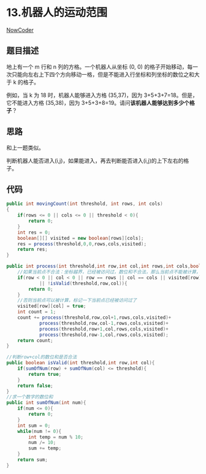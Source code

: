 # 13.机器人的运动范围

 [NowCoder](https://www.nowcoder.com/practice/6e5207314b5241fb83f2329e89fdecc8?tpId=13&tqId=11219&tPage=1&rp=1&ru=/ta/coding-interviews&qru=/ta/coding-interviews/question-ranking&from=cyc_github) 

## 题目描述

地上有一个 m 行和 n 列的方格。一个机器人从坐标 (0, 0) 的格子开始移动，每一次只能向左右上下四个方向移动一格，但是不能进入行坐标和列坐标的数位之和大于 k 的格子。

例如，当 k 为 18 时，机器人能够进入方格 (35,37)，因为 3+5+3+7=18。但是，它不能进入方格 (35,38)，因为 3+5+3+8=19。请问**该机器人能够达到多少个格子**？

## 思路

和上一题类似。

判断机器人能否进入(i,j)，如果能进入，再去判断能否进入(i,j)的上下左右的格子。

## 代码

```java
public int movingCount(int threshold, int rows, int cols)
{
    if(rows <= 0 || cols <= 0 || threshold < 0){
        return 0;
    }
    int res = 0;
    boolean[][] visited = new boolean[rows][cols];
    res = process(threshold,0,0,rows,cols,visited);
    return res;
}

public int process(int threshold,int row,int col,int rows,int cols,boolean[][] visited){
    //如果当前点不合法：坐标越界，已经被访问过，数位和不合法，那么当前点不能被计算，返回0
    if(row < 0 || col < 0 || row == rows || col == cols || visited[row][col]
            || !isValid(threshold,row,col)){
        return 0;
    }
    //否则当前点可以被计算，标记一下当前点已经被访问过了
    visited[row][col] = true;
    int count = 1;
    count += process(threshold,row,col+1,rows,cols,visited)+
            process(threshold,row,col-1,rows,cols,visited)+
            process(threshold,row+1,col,rows,cols,visited)+
            process(threshold,row-1,col,rows,cols,visited);
    return count;
}

//判断row+col的数位和是否合法
public boolean isValid(int threshold,int row,int col){
    if(sumOfNum(row) + sumOfNum(col) <= threshold){
        return true;
    }
    return false;
}
//求一个数字的数位和
public int sumOfNum(int num){
    if(num <= 0){
        return 0;
    }
    int sum = 0;
    while(num != 0){
        int temp = num % 10;
        num /= 10;
        sum += temp;
    }
    return sum;
}
```

